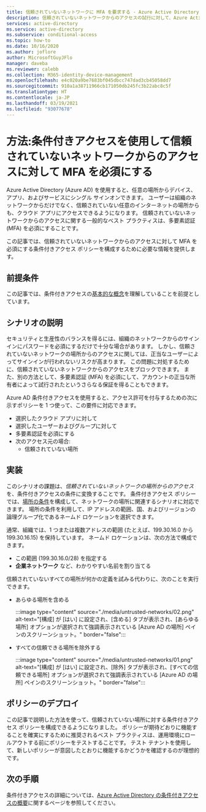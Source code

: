 ```yaml
---
title: 信頼されていないネットワークに MFA を要求する - Azure Active Directory
description: 信頼されていないネットワークからのアクセスの試行に対して、Azure Active Directory (Azure AD) で条件付きアクセス ポリシーを構成する方法を説明します。
services: active-directory
ms.service: active-directory
ms.subservice: conditional-access
ms.topic: how-to
ms.date: 10/16/2020
ms.author: joflore
author: MicrosoftGuyJFlo
manager: daveba
ms.reviewer: calebb
ms.collection: M365-identity-device-management
ms.openlocfilehash: e4c020a9be7683bf045dbcc747dad3cb45058dd7
ms.sourcegitcommit: 910a1a38711966cb171050db245fc3b22abc8c5f
ms.translationtype: HT
ms.contentlocale: ja-JP
ms.lasthandoff: 03/19/2021
ms.locfileid: "93077678"
---
```

# <a name="how-to-require-mfa-for-access-from-untrusted-networks-with-conditional-access"></a>方法:条件付きアクセスを使用して信頼されていないネットワークからのアクセスに対して MFA を必須にする   

Azure Active Directory (Azure AD) を使用すると、任意の場所からデバイス、アプリ、およびサービスにシングル サインオンできます。 ユーザーは組織のネットワークからだけでなく、信頼されていない任意のインターネットの場所からも、クラウド アプリにアクセスできるようになります。 信頼されていないネットワークからのアクセスに関する一般的なベスト プラクティスは、多要素認証 (MFA) を必須にすることです。

この記事では、信頼されていないネットワークからのアクセスに対して MFA を必須にする条件付きアクセス ポリシーを構成するために必要な情報を提供します。 

## <a name="prerequisites"></a>前提条件

この記事では、条件付きアクセスの[基本的な概念](overview.md)を理解していることを前提としています。 

## <a name="scenario-description"></a>シナリオの説明

セキュリティと生産性のバランスを得るには、組織のネットワークからのサインインにパスワードを必須にするだけで十分な場合があります。 しかし、信頼されていないネットワークの場所からのアクセスに関しては、正当なユーザーによってサインインが行われないリスクが高まります。 この問題に対処するために、信頼されていないネットワークからのアクセスをブロックできます。 また、別の方法として、多要素認証 (MFA) を必須にして、アカウントの正当な所有者によって試行されたというさらなる保証を得ることもできます。 

Azure AD 条件付きアクセスを使用すると、アクセス許可を付与するための次に示すポリシーを 1 つ使って、この要件に対応できます。 

- 選択したクラウド アプリに対して
- 選択したユーザーおよびグループに対して  
- 多要素認証を必須にする 
- 次のアクセス元の場合: 
   - 信頼されていない場所

## <a name="implementation"></a>実装

このシナリオの課題は、*信頼されていないネットワークの場所からのアクセス* を、条件付きアクセスの条件に変換することです。 条件付きアクセス ポリシーでは、[場所の条件](location-condition.md)を構成して、ネットワークの場所に関連するシナリオに対応できます。 場所の条件を利用して、IP アドレスの範囲、国、およびリージョンの論理グループ化であるネームド ロケーションを選択できます。  

通常、組織では、1 つまたは複数アドレスの範囲 (たとえば、199.30.16.0 から 199.30.16.15) を保持しています。
ネームド ロケーションは、次の方法で構成できます。

- この範囲 (199.30.16.0/28) を指定する 
- **企業ネットワーク** など、わかりやすい名前を割り当てる 

信頼されていないすべての場所が何かの定義を試みる代わりに、次のことを実行できます。

- あらゆる場所を含める 

   :::image type="content" source="./media/untrusted-networks/02.png" alt-text="[構成] が [はい] に設定され、[含める] タブが表示され、[あらゆる場所] オプションが選択されて強調表示されている [Azure AD の場所] ペインのスクリーンショット。" border="false":::

- すべての信頼できる場所を除外する 

   :::image type="content" source="./media/untrusted-networks/01.png" alt-text="[構成] が [はい] に設定され、[除外] タブが表示され、[すべての信頼できる場所] オプションが選択されて強調表示されている [Azure AD の場所] ペインのスクリーンショット。" border="false":::

## <a name="policy-deployment"></a>ポリシーのデプロイ

この記事で説明した方法を使って、信頼されていない場所に対する条件付きアクセス ポリシーを構成できるようになりました。 ポリシーが期待どおりに機能することを確実にするために推奨されるベスト プラクティスは、運用環境にロールアウトする前にポリシーをテストすることです。 テスト テナントを使用して、新しいポリシーが意図したとおりに機能するかどうかを確認するのが理想的です。

## <a name="next-steps"></a>次の手順

条件付きアクセスの詳細については、[Azure Active Directory の条件付きアクセスの概要](./overview.md)に関するページを参照してください。
